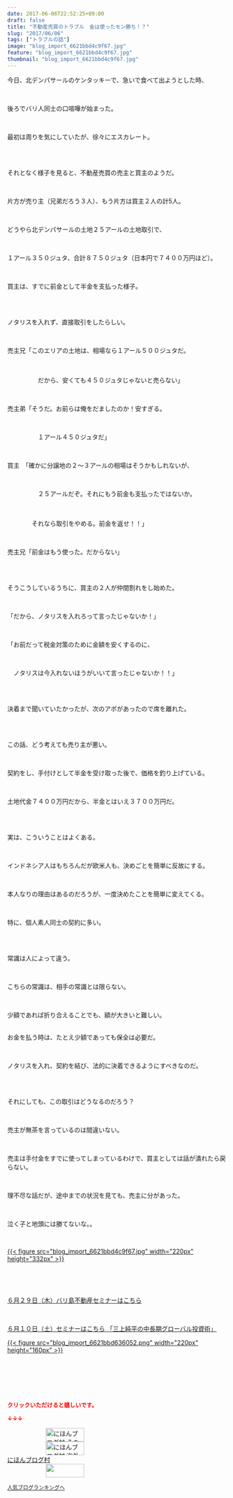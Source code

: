 ```yaml
---
date: 2017-06-06T22:52:25+09:00
draft: false
title: "不動産売買のトラブル　金は使ったモン勝ち！？"
slug: "2017/06/06"
tags: ["トラブルの話"]
image: "blog_import_6621bbd4c9f67.jpg"
feature: "blog_import_6621bbd4c9f67.jpg"
thumbnail: "blog_import_6621bbd4c9f67.jpg"
---
```

<p>今日、北デンパサールのケンタッキーで、急いで食べて出ようとした時、</p><p> </p><p>後ろでバリ人同士の口喧嘩が始まった。</p><p> </p><p>最初は周りを気にしていたが、徐々にエスカレート。</p><p> </p><p><br/>それとなく様子を見ると、不動産売買の売主と買主のようだ。</p><p> </p><p>片方が売り主（兄弟だろう３人）、もう片方は買主２人の計5人。</p><p> </p><p>どうやら北デンパサールの土地２５アールの土地取引で、</p><p> </p><p>１アール３５０ジュタ、合計８７５０ジュタ（日本円で７４００万円ほど）。</p><p> </p><p>買主は、すでに前金として半金を支払った様子。</p><p> </p><p><br/>ノタリスを入れず、直接取引をしたらしい。</p><p> </p><p>売主兄「このエリアの土地は、相場なら１アール５００ジュタだ。</p><p>　　</p><p>　　　　　だから、安くても４５０ジュタじゃないと売らない」</p><p> </p><p>売主弟「そうだ。お前らは俺をだましたのか！安すぎる。</p><p> </p><p>　　　　　１アール４５０ジュタだ」</p><p> </p><p>買主　「確かに分譲地の２～３アールの相場はそうかもしれないが、</p><p> </p><p>　　　　　２５アールだぞ。それにもう前金も支払ったではないか。</p><p>　</p><p>　　　　それなら取引をやめる。前金を返せ！！」</p><p> </p><p>売主兄「前金はもう使った。だからない」</p><p> </p><p><br/>そうこうしているうちに、買主の２人が仲間割れをし始めた。</p><p> </p><p>「だから、ノタリスを入れろって言ったじゃないか！」</p><p> </p><p>「お前だって税金対策のために金額を安くするのに、</p><p> </p><p>　ノタリスは今入れないほうがいいて言ったじゃないか！！」</p><p> </p><p><br/>決着まで聞いていたかったが、次のアポがあったので席を離れた。</p><p> </p><p><br/>この話、どう考えても売り主が悪い。</p><p> </p><p>契約をし、手付けとして半金を受け取った後で、価格を釣り上げている。</p><p> </p><p>土地代金７４００万円だから、半金とはいえ３７００万円だ。</p><p> </p><p><br/>実は、こういうことはよくある。</p><p> </p><p>インドネシア人はもちろんだが欧米人も、決めごとを簡単に反故にする。</p><p> </p><p>本人なりの理由はあるのだろうが、一度決めたことを簡単に変えてくる。</p><p> </p><p>特に、個人素人同士の契約に多い。</p><p> </p><p><br/>常識は人によって違う。</p><p> </p><p>こちらの常識は、相手の常識とは限らない。</p><p> </p><p>少額であれば折り合えることでも、額が大きいと難しい。</p><p><br/>お金を払う時は、たとえ少額であっても保全は必要だ。</p><p> </p><p>ノタリスを入れ、契約を結び、法的に決着できるようにすべきなのだ。</p><p> </p><p><br/>それにしても、この取引はどうなるのだろう？</p><p> </p><p>売主が無茶を言っているのは間違いない。</p><p> </p><p>売主は手付金をすでに使ってしまっているわけで、買主としては話が潰れたら戻らない。</p><p> </p><p>理不尽な話だが、途中までの状況を見ても、売主に分があった。</p><p> </p><p>泣く子と地頭には勝てないな。。</p><p> </p><p><a href="blog_import_6621bbd4c9f67.jpg">{{< figure src="blog_import_6621bbd4c9f67.jpg" width="220px" height="332px" >}}</a></p><p> </p><p> </p><p><a href="entry-12281115043.html" target="_blank">６月２９日（木）バリ島不動産セミナーはこちら</a></p><p> </p><p><a href="10_ek" target="_blank">６月１０日（土）セミナーはこちら 「三上純平の中長期グローバル投資術」</a></p><p><a href="10_ek" target="_blank">{{< figure src="blog_import_6621bbd636052.png" width="220px" height="160px" >}}</a></p><p> </p><p> </p><p> </p><p><font color="#ff0000" size="2"><strong>クリックいただけると嬉しいです。</strong></font></p><p><font color="#ff0000" size="2"><strong>↓↓↓</strong></font></p><p><a href="ranking.html?p_cid=01260127" id="&amp;blogmura_banner" target="_blank"><img alt="にほんブログ村 その他生活ブログ 不動産投資へ" border="0" height="31" src="data:image/svg+xml;charset=utf-8,%3Csvg%20xmlns%3D%22http%3A%2F%2Fwww.w3.org%2F2000%2Fsvg%22%20title%3D%22Placeholder%20for%20Images%22%20role%3D%22presentation%22%20viewBox%3D%220%200%2088%2031%22%20%2F%3E" width="88" data-src="//life.blogmura.com/hudousantoushi/img/hudousantoushi88_31.gif" style="aspect-ratio: auto 88 / 31;"/><noscript><img alt="にほんブログ村 その他生活ブログ 不動産投資へ" border="0" height="31" src="//life.blogmura.com/hudousantoushi/img/hudousantoushi88_31.gif" width="88"></noscript></a><br/><a href="ranking.html?p_cid=01260127" target="_blank"><img alt="にほんブログ村 海外生活ブログ バリ島情報へ" border="0" height="31" src="data:image/svg+xml;charset=utf-8,%3Csvg%20xmlns%3D%22http%3A%2F%2Fwww.w3.org%2F2000%2Fsvg%22%20title%3D%22Placeholder%20for%20Images%22%20role%3D%22presentation%22%20viewBox%3D%220%200%2088%2031%22%20%2F%3E" width="88" data-src="https://img-proxy.blog-video.jp/images?url=http%3A%2F%2Foverseas.blogmura.com%2Fbali%2Fimg%2Fbali88_31.gif" style="aspect-ratio: auto 88 / 31;"/><noscript><img alt="にほんブログ村 海外生活ブログ バリ島情報へ" border="0" height="31" src="https://img-proxy.blog-video.jp/images?url=http%3A%2F%2Foverseas.blogmura.com%2Fbali%2Fimg%2Fbali88_31.gif" width="88"></noscript></a><br/><a href="ranking.html?p_cid=01260127" target="_blank">にほんブログ村</a><br/><a href="link.php?1804582" title="人気ブログランキングへ"><img border="0" height="31" src="data:image/svg+xml;charset=utf-8,%3Csvg%20xmlns%3D%22http%3A%2F%2Fwww.w3.org%2F2000%2Fsvg%22%20title%3D%22Placeholder%20for%20Images%22%20role%3D%22presentation%22%20viewBox%3D%220%200%2088%2031%22%20%2F%3E" width="88" data-src="https://blog.with2.net/img/banner/banner_22.gif" style="aspect-ratio: auto 88 / 31;"/><noscript><img border="0" height="31" src="https://blog.with2.net/img/banner/banner_22.gif" width="88"></noscript></a></p><p><a href="link.php?1804582" style="font-size: 12px;">人気ブログランキングへ</a></p>

